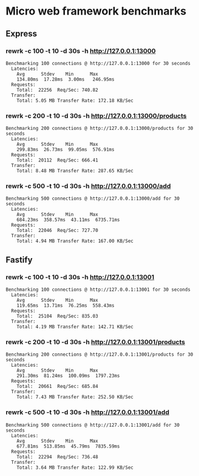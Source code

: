 # Micro web framework benchmarks

## Express

### rewrk -c 100 -t 10 -d 30s -h http://127.0.0.1:13000

```
Benchmarking 100 connections @ http://127.0.0.1:13000 for 30 seconds
  Latencies:
    Avg      Stdev    Min      Max
    134.80ms  17.28ms  3.00ms   246.95ms
  Requests:
    Total:  22256  Req/Sec: 740.82
  Transfer:
    Total: 5.05 MB Transfer Rate: 172.18 KB/Sec
```

### rewrk -c 200 -t 10 -d 30s -h http://127.0.0.1:13000/products

```
Benchmarking 200 connections @ http://127.0.0.1:13000/products for 30 seconds
  Latencies:
    Avg      Stdev    Min      Max
    299.83ms  26.73ms  99.05ms  576.91ms
  Requests:
    Total:  20112  Req/Sec: 666.41
  Transfer:
    Total: 8.48 MB Transfer Rate: 287.65 KB/Sec
```

### rewrk -c 500 -t 10 -d 30s -h http://127.0.0.1:13000/add

```
Benchmarking 500 connections @ http://127.0.0.1:13000/add for 30 seconds
  Latencies:
    Avg      Stdev    Min      Max
    684.23ms  358.57ms  43.11ms  6735.71ms
  Requests:
    Total:  22046  Req/Sec: 727.70
  Transfer:
    Total: 4.94 MB Transfer Rate: 167.00 KB/Sec
```

## Fastify

### rewrk -c 100 -t 10 -d 30s -h http://127.0.0.1:13001

```
Benchmarking 100 connections @ http://127.0.0.1:13001 for 30 seconds
  Latencies:
    Avg      Stdev    Min      Max
    119.65ms  13.71ms  76.25ms  558.43ms
  Requests:
    Total:  25104  Req/Sec: 835.03
  Transfer:
    Total: 4.19 MB Transfer Rate: 142.71 KB/Sec
```

### rewrk -c 200 -t 10 -d 30s -h http://127.0.0.1:13001/products

```
Benchmarking 200 connections @ http://127.0.0.1:13001/products for 30 seconds
  Latencies:
    Avg      Stdev    Min      Max
    291.30ms  81.24ms  100.09ms  1797.23ms
  Requests:
    Total:  20661  Req/Sec: 685.84
  Transfer:
    Total: 7.43 MB Transfer Rate: 252.50 KB/Sec
```

### rewrk -c 500 -t 10 -d 30s -h http://127.0.0.1:13001/add

```
Benchmarking 500 connections @ http://127.0.0.1:13001/add for 30 seconds
  Latencies:
    Avg      Stdev    Min      Max
    677.81ms  513.85ms  45.79ms  7835.59ms
  Requests:
    Total:  22294  Req/Sec: 736.48
  Transfer:
    Total: 3.64 MB Transfer Rate: 122.99 KB/Sec
```
